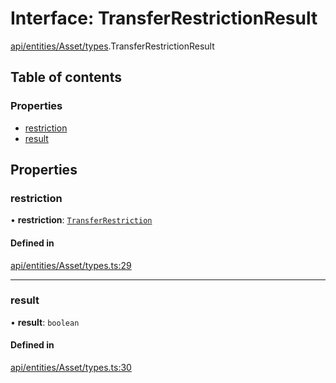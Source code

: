 # Interface: TransferRestrictionResult

[api/entities/Asset/types](../wiki/api.entities.Asset.types).TransferRestrictionResult

## Table of contents

### Properties

- [restriction](../wiki/api.entities.Asset.types.TransferRestrictionResult#restriction)
- [result](../wiki/api.entities.Asset.types.TransferRestrictionResult#result)

## Properties

### restriction

• **restriction**: [`TransferRestriction`](../wiki/types.TransferRestriction)

#### Defined in

[api/entities/Asset/types.ts:29](https://github.com/PolymathNetwork/polymesh-sdk/blob/c6fe1be3/src/api/entities/Asset/types.ts#L29)

___

### result

• **result**: `boolean`

#### Defined in

[api/entities/Asset/types.ts:30](https://github.com/PolymathNetwork/polymesh-sdk/blob/c6fe1be3/src/api/entities/Asset/types.ts#L30)
